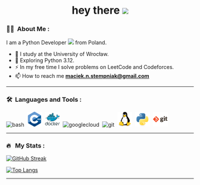 <h1 align="center">hey there <img src="https://media.giphy.com/media/hvRJCLFzcasrR4ia7z/giphy.gif" width="40"></h1>

### :woman_technologist: &nbsp;About Me :

I am a Python Developer <img src="https://media.giphy.com/media/WUlplcMpOCEmTGBtBW/giphy.gif" width="30"> from Poland.

- 🔭 I study at the University of Wrocław.
- 🌱 Exploring Python 3.12.
- ⚡ In my free time I solve problems on LeetCode and Codeforces.
- 📫 How to reach me **maciek.n.stempniak@gmail.com**

---

### 🛠 &nbsp;Languages and Tools :

<p>
    <img src="https://www.vectorlogo.zone/logos/gnu_bash/gnu_bash-icon.svg" 
    title="Bash" alt="bash" width="40" height="40"/>&nbsp;
    <img src="https://raw.githubusercontent.com/devicons/devicon/master/icons/cplusplus/cplusplus-original.svg" 
    title="C++" alt="cplusplus" width="40" height="40"/>&nbsp;
    <img src="https://raw.githubusercontent.com/devicons/devicon/master/icons/docker/docker-original-wordmark.svg" title="Docker" alt="docker" width="40" height="40"/>&nbsp;
    <img src="https://www.vectorlogo.zone/logos/google_cloud/google_cloud-icon.svg" 
    title="Google Cloud" alt="googlecloud" width="40" height="40"/>&nbsp;
    <img src="https://www.vectorlogo.zone/logos/git-scm/git-scm-icon.svg" 
    title="Git" alt="git" width="40" height="40"/>&nbsp;
    <img src="https://raw.githubusercontent.com/devicons/devicon/master/icons/linux/linux-original.svg" 
    title="Linux" alt="linux" width="40" height="40"/>&nbsp;
    <img src="https://raw.githubusercontent.com/devicons/devicon/master/icons/python/python-original.svg" 
    title="Python" alt="python" width="40" height="40"/>&nbsp;
    <img src="https://github.com/devicons/devicon/blob/master/icons/git/git-original-wordmark.svg" title="Git" \*\*alt="Git" width="40" height="40"/>&nbsp;
</p>

---

### 🔥 &nbsp; My Stats :

[![GitHub Streak](http://github-readme-streak-stats.herokuapp.com?user=FerrisOfficial&theme=dark&background=000000)](https://git.io/streak-stats)

[![Top Langs](https://github-readme-stats.vercel.app/api/top-langs/?username=FerrisOfficial&layout=compact&theme=vision-friendly-dark)](https://github.com/anuraghazra/github-readme-stats)

---

